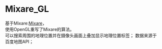 Mixare_GL
=========

基于Mixare:[Mixare](https://github.com/mixare/mixare)，  
使用OpenGL重写了Mixare的算法。  
可以搜索周围的地理位置并在摄像头画面上叠加显示地理位置标签；
数据来源于百度地图API；
